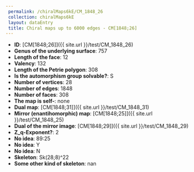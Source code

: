 ```yaml
--- 
 permalink: /chiralMaps6kE/CM_1848_26 
 collection: chiralMaps6kE
 layout: dataEntry
 title: Chiral maps up to 6000 edges - CM[1848;26]
---
```


- **ID**: [CM[1848;26]]({{ site.url }}/test/CM_1848_26)
- **Genus of the underlying surface**: 757
- **Length of the face**: 12
- **Valency**: 132
- **Length of the Petrie polygon**: 308
- **Is the automorphism group solvable?**: S
- **Number of vertices**: 28
- **Number of edges**: 1848
- **Number of faces**: 308
- **The map is self-**: none
- **Dual map**: [CM[1848;31]]({{ site.url }}/test/CM_1848_31)
- **Mirror (enantihomorphic) map**: [CM[1848;25]]({{ site.url }}/test/CM_1848_25)
- **Dual of the mirror image**: [CM[1848;29]]({{ site.url }}/test/CM_1848_29)
- **Z_q-Exponent?**: 2
- **No idea**:  89:25
- **No idea**: Y
- **No idea**: N
- **Skeleton**: Sk(28;8)^22
- **Some other kind of skeleton**: nan
